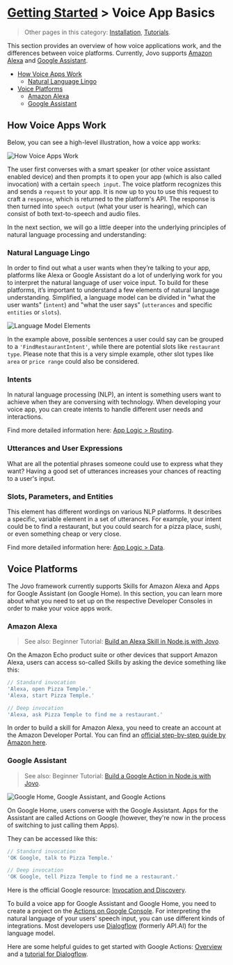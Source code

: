 # [Getting Started](../) > Voice App Basics

> Other pages in this category: [Installation](./), [Tutorials](./tutorials.md).

This section provides an overview of how voice applications work, and the differences between voice platforms. Currently, Jovo supports [Amazon Alexa](#amazon-alexa) and [Google Assistant](#google-assistant).

* [How Voice Apps Work](#how-voice-apps-work)
  * [Natural Language Lingo](#natural-language-lingo)
* [Voice Platforms](#voice-platforms)
  * [Amazon Alexa](#amazon-alexa)
  * [Google Assistant](#google-assistant)


## How Voice Apps Work

Below, you can see a high-level illustration, how a voice app works:

![How Voice Apps Work](https://www.jovo.tech/img/docs/voice-app-process.jpg)

The user first converses with a smart speaker (or other voice assistant enabled device) and then prompts it to open your app (which is also called invocation) with a certain `speech input`. The voice platform recognizes this and sends a `request` to your app. It is now up to you to use this request to craft a `response`, which is returned to the platform's API. The response is then turned into `speech output` (what your user is hearing), which can consist of both text-to-speech and audio files.

In the next section, we will go a little deeper into the underlying principles of natural language processing and understanding:


### Natural Language Lingo

In order to find out what a user wants when they’re talking to your app, platforms like Alexa or Google Assistant do a lot of underlying work for you to interpret the natural language of user voice input. To build for these platforms, it’s important to understand a few elements of natural language understanding. Simplified, a language model can be divided in "what the user wants" (`intent`) and "what the user says" (`utterances` and specific `entities` or `slots`).

![Language Model Elements](https://www.jovo.tech/img/docs/voice-intents-utterances-entities.jpg)

In the example above, possible sentences a user could say can be grouped to a `'FindRestaurantIntent'`, while there are potential slots like `restaurant type`. Please note that this is a very simple example, other slot types like `area` or `price range` could also be considered.

### Intents

In natural language processing (NLP), an intent is something users want to achieve when they are conversing with technology. When developing your voice app, you can create intents to handle different user needs and interactions.

Find more detailed information here: [App Logic > Routing](../04_app-logic/01_routing).

### Utterances and User Expressions

What are all the potential phrases someone could use to express what they want? Having a good set of utterances increases your chances of reacting to a user's input.

### Slots, Parameters, and Entities

This element has different wordings on various NLP platforms. It describes a specific, variable element in a set of utterances. For example, your intent could be to find a restaurant, but you could search for a pizza place, sushi, or even something cheap or very close.

Find more detailed information here: [App Logic > Data](../04_app-logic/02_data).


## Voice Platforms

The Jovo framework currently supports Skills for Amazon Alexa and Apps for Google Assistant (on Google Home). In this section, you can learn more about what you need to set up on the respective Developer Consoles in order to make your voice apps work.

### Amazon Alexa

> See also: Beginner Tutorial: [Build an Alexa Skill in Node.js with Jovo](https://www.jovo.tech/blog/alexa-skill-tutorial-nodejs/).

On the Amazon Echo product suite or other devices that support Amazon Alexa, users can access so-called Skills by asking the device something like this:

```javascript
// Standard invocation
'Alexa, open Pizza Temple.'
'Alexa, start Pizza Temple.'

// Deep invocation
'Alexa, ask Pizza Temple to find me a restaurant.'
```

In order to build a skill for Amazon Alexa, you need to create an account at the Amazon Developer Portal. You can find an [official step-by-step guide by Amazon here](https://developer.amazon.com/public/solutions/alexa/alexa-skills-kit/docs/registering-and-managing-alexa-skills-in-the-developer-portal).

### Google Assistant

> See also: Beginner Tutorial: [Build a Google Action in Node.js with Jovo](https://www.jovo.tech/blog/google-action-tutorial-nodejs/).

![Google Home, Google Assistant, and Google Actions](https://www.jovo.tech/img/docs/voice-app-basics/google-home-google-assistant.png)

On Google Home, users converse with the Google Assistant. Apps for the Assistant are called Actions on Google (however, they're now in the process of switching to just calling them Apps). 

They can be accessed like this:

```javascript
// Standard invocation
'OK Google, talk to Pizza Temple.'

// Deep invocation
'OK Google, tell Pizza Temple to find me a restaurant.'
```

Here is the official Google resource: [Invocation and Discovery](https://developers.google.com/actions/discovery/).

To build a voice app for Google Assistant and Google Home, you need to create a project on the [Actions on Google Console](https://console.actions.google.com/). For interpreting the natural language of your users' speech input, you can use different kinds of integrations. Most developers use [Dialogflow](https://dialogflow.com/) (formerly API.AI) for the language model.

Here are some helpful guides to get started with Google Actions: [Overview](https://developers.google.com/actions/) and a [tutorial for Dialogflow](https://developers.google.com/actions/dialogflow/).
